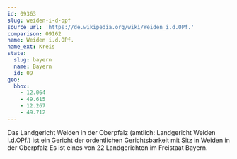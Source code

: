 ```yaml
---
id: 09363
slug: weiden-i-d-opf
source_url: 'https://de.wikipedia.org/wiki/Weiden_i.d.OPf.'
comparison: 09162
name: Weiden i.d.OPf.
name_ext: Kreis
state:
  slug: bayern
  name: Bayern
  id: 09
geo:
  bbox:
    - 12.064
    - 49.615
    - 12.267
    - 49.712
---
```


Das Landgericht Weiden in der Oberpfalz (amtlich: Landgericht Weiden i.d.OPf.) ist ein Gericht der ordentlichen Gerichtsbarkeit mit Sitz in Weiden in der Oberpfalz Es ist eines von 22 Landgerichten im Freistaat Bayern.
